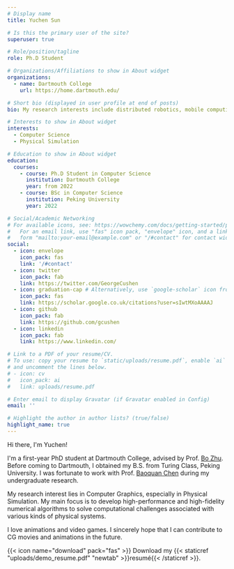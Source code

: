 ```yaml
---
# Display name
title: Yuchen Sun

# Is this the primary user of the site?
superuser: true

# Role/position/tagline
role: Ph.D Student

# Organizations/Affiliations to show in About widget
organizations:
  - name: Dartmouth College
    url: https://home.dartmouth.edu/

# Short bio (displayed in user profile at end of posts)
bio: My research interests include distributed robotics, mobile computing and programmable matter.

# Interests to show in About widget
interests:
  - Computer Science
  - Physical Simulation

# Education to show in About widget
education:
  courses:
    - course: Ph.D Student in Computer Science
      institution: Dartmouth College
      year: from 2022
    - course: BSc in Computer Science
      institution: Peking University
      year: 2022

# Social/Academic Networking
# For available icons, see: https://wowchemy.com/docs/getting-started/page-builder/#icons
#   For an email link, use "fas" icon pack, "envelope" icon, and a link in the
#   form "mailto:your-email@example.com" or "/#contact" for contact widget.
social:
  - icon: envelope
    icon_pack: fas
    link: '/#contact'
  - icon: twitter
    icon_pack: fab
    link: https://twitter.com/GeorgeCushen
  - icon: graduation-cap # Alternatively, use `google-scholar` icon from `ai` icon pack
    icon_pack: fas
    link: https://scholar.google.co.uk/citations?user=sIwtMXoAAAAJ
  - icon: github
    icon_pack: fab
    link: https://github.com/gcushen
  - icon: linkedin
    icon_pack: fab
    link: https://www.linkedin.com/

# Link to a PDF of your resume/CV.
# To use: copy your resume to `static/uploads/resume.pdf`, enable `ai` icons in `params.toml`,
# and uncomment the lines below.
# - icon: cv
#   icon_pack: ai
#   link: uploads/resume.pdf

# Enter email to display Gravatar (if Gravatar enabled in Config)
email: ''

# Highlight the author in author lists? (true/false)
highlight_name: true
---
```


Hi there, I'm Yuchen! 

I'm a first-year PhD student at Dartmouth College, advised by Prof. [Bo Zhu](https://cs.dartmouth.edu/~bozhu/). Before coming to Dartmouth, I obtained my B.S. from Turing Class, Peking University. I was fortunate to work with Prof. [Baoquan Chen](https://cfcs.pku.edu.cn/baoquan/) during my undergraduate research. 

My research interest lies in Computer Graphics, especially in Physical Simulation. My main focus is to develop high-performance and high-fidelity numerical algorithms to solve computational challenges associated with various kinds of physical systems.

I love animations and video games. I sincerely hope that I can contribute to CG movies and animations in the future.

{{< icon name="download" pack="fas" >}} Download my {{< staticref "uploads/demo_resume.pdf" "newtab" >}}resumé{{< /staticref >}}.
